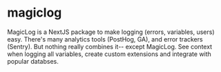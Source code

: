 # magiclog
MagicLog is a NextJS package to make logging (errors, variables, users) easy. There's many analytics tools (PostHog, GA), and error trackers (Sentry). But nothing really combines it-- except MagicLog. See context when logging all variables, create custom extensions and integrate with popular databses.

